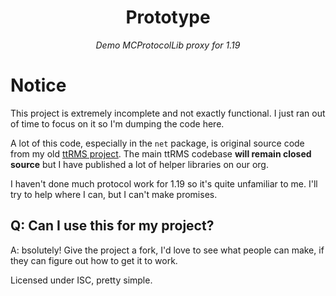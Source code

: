 <div align="center">

# Prototype

*Demo MCProtocolLib proxy for 1.19*

</div>

# Notice

This project is extremely incomplete and not exactly functional. I just ran out of time to focus on it so I'm dumping the code here.

A lot of this code, especially in the `net` package, is original source code from my old [ttRMS project](https://github.com/ttRMS). The main ttRMS codebase **will remain closed source** but I have published a lot of helper libraries on our org.

I haven't done much protocol work for 1.19 so it's quite unfamiliar to me. I'll try to help where I can, but I can't make promises.

## Q: Can I use this for my project?

A: bsolutely! Give the project a fork, I'd love to see what people can make, if they can figure out how to get it to work.

Licensed under ISC, pretty simple.

